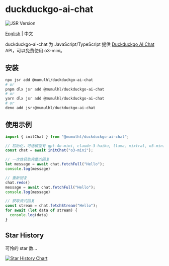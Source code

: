 # duckduckgo-ai-chat

![JSR Version](https://img.shields.io/jsr/v/%40mumulhl/duckduckgo-ai-chat)

[English](./README.md) | 中文

duckduckgo-ai-chat 为 JavaScript/TypeScript 提供 [Duckduckgo AI Chat](https://duckduckgo.com/aichat) API，可以免费使用 o3-mini。

## 安装

```sh
npx jsr add @mumulhl/duckduckgo-ai-chat
# or
pnpm dlx jsr add @mumulhl/duckduckgo-ai-chat
# or
yarn dlx jsr add @mumulhl/duckduckgo-ai-chat
# or
deno add jsr:@mumulhl/duckduckgo-ai-chat
```

## 使用示例

```javascript
import { initChat } from "@mumulhl/duckduckgo-ai-chat";

// 初始化，可选模型有 gpt-4o-mini, claude-3-haiku, llama, mixtral, o3-mini
const chat = await initChat("o3-mini");

// 一次性获取完整的回复
let message = await chat.fetchFull("Hello");
console.log(message)

// 重新回复
chat.redo()
message = await chat.fetchFull("Hello");
console.log(message)

// 获取流式回复
const stream = chat.fetchStream("Hello");
for await (let data of stream) {
  console.log(data)
}
```

## Star History

可怜的 star 数...

[![Star History Chart](https://api.star-history.com/svg?repos=mumu-lhl/duckduckgo-ai-chat&type=Date)](https://star-history.com/#mumu-lhl/duckduckgo-ai-chat&Date)
